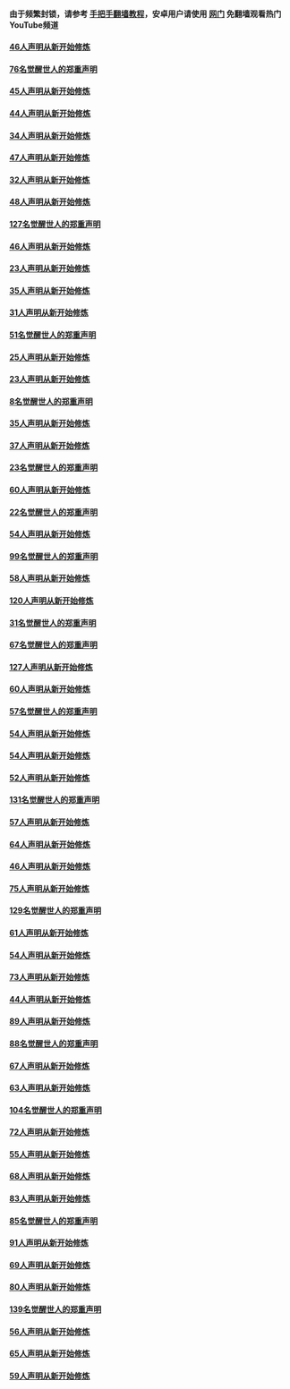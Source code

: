 #### 由于频繁封锁，请参考 [手把手翻墙教程](https://github.com/gfw-breaker/guides/wiki/)，安卓用户请使用 [网门](https://github.com/gfw-breaker/nogfw/blob/master/dl.md?t=03020400) 免翻墙观看热门YouTube频道 

#### [46人声明从新开始修炼](../pages/91/421454.md?t=03020400) 

#### [76名觉醒世人的郑重声明](../pages/91/421453.md?t=03020400) 

#### [45人声明从新开始修炼](../pages/91/421452.md?t=03020400) 

#### [44人声明从新开始修炼](../pages/91/421422.md?t=03020400) 

#### [34人声明从新开始修炼](../pages/91/421322.md?t=03020400) 

#### [47人声明从新开始修炼](../pages/91/421264.md?t=03020400) 

#### [32人声明从新开始修炼](../pages/91/421225.md?t=03020400) 

#### [48人声明从新开始修炼](../pages/91/421202.md?t=03020400) 

#### [127名觉醒世人的郑重声明](../pages/91/421224.md?t=03020400) 

#### [46人声明从新开始修炼](../pages/91/421203.md?t=03020400) 

#### [23人声明从新开始修炼](../pages/91/421138.md?t=03020400) 

#### [35人声明从新开始修炼](../pages/91/421122.md?t=03020400) 

#### [31人声明从新开始修炼](../pages/91/421081.md?t=03020400) 

#### [51名觉醒世人的郑重声明](../pages/91/421080.md?t=03020400) 

#### [25人声明从新开始修炼](../pages/91/421020.md?t=03020400) 

#### [23人声明从新开始修炼](../pages/91/420884.md?t=03020400) 

#### [8名觉醒世人的郑重声明](../pages/91/420883.md?t=03020400) 

#### [35人声明从新开始修炼](../pages/91/420809.md?t=03020400) 

#### [37人声明从新开始修炼](../pages/91/420766.md?t=03020400) 

#### [23名觉醒世人的郑重声明](../pages/91/420765.md?t=03020400) 

#### [60人声明从新开始修炼](../pages/91/420727.md?t=03020400) 

#### [22名觉醒世人的郑重声明](../pages/91/420726.md?t=03020400) 

#### [54人声明从新开始修炼](../pages/91/420529.md?t=03020400) 

#### [99名觉醒世人的郑重声明](../pages/91/420528.md?t=03020400) 

#### [58人声明从新开始修炼](../pages/91/420198.md?t=03020400) 

#### [120人声明从新开始修炼](../pages/91/420141.md?t=03020400) 

#### [31名觉醒世人的郑重声明](../pages/91/420197.md?t=03020400) 

#### [67名觉醒世人的郑重声明](../pages/91/420140.md?t=03020400) 

#### [127人声明从新开始修炼](../pages/91/420082.md?t=03020400) 

#### [60人声明从新开始修炼](../pages/91/420081.md?t=03020400) 

#### [57名觉醒世人的郑重声明](../pages/91/420080.md?t=03020400) 

#### [54人声明从新开始修炼](../pages/91/419533.md?t=03020400) 

#### [54人声明从新开始修炼](../pages/91/419532.md?t=03020400) 

#### [52人声明从新开始修炼](../pages/91/419531.md?t=03020400) 

#### [131名觉醒世人的郑重声明](../pages/91/419530.md?t=03020400) 

#### [57人声明从新开始修炼](../pages/91/419430.md?t=03020400) 

#### [64人声明从新开始修炼](../pages/91/419429.md?t=03020400) 

#### [46人声明从新开始修炼](../pages/91/419428.md?t=03020400) 

#### [75人声明从新开始修炼](../pages/91/419427.md?t=03020400) 

#### [129名觉醒世人的郑重声明](../pages/91/419426.md?t=03020400) 

#### [61人声明从新开始修炼](../pages/91/419198.md?t=03020400) 

#### [54人声明从新开始修炼](../pages/91/419197.md?t=03020400) 

#### [73人声明从新开始修炼](../pages/91/419196.md?t=03020400) 

#### [44人声明从新开始修炼](../pages/91/419075.md?t=03020400) 

#### [89人声明从新开始修炼](../pages/91/419074.md?t=03020400) 

#### [88名觉醒世人的郑重声明](../pages/91/419195.md?t=03020400) 

#### [67人声明从新开始修炼](../pages/91/419073.md?t=03020400) 

#### [63人声明从新开始修炼](../pages/91/419072.md?t=03020400) 

#### [104名觉醒世人的郑重声明](../pages/91/419071.md?t=03020400) 

#### [72人声明从新开始修炼](../pages/91/418902.md?t=03020400) 

#### [55人声明从新开始修炼](../pages/91/418901.md?t=03020400) 

#### [68人声明从新开始修炼](../pages/91/418900.md?t=03020400) 

#### [83人声明从新开始修炼](../pages/91/418757.md?t=03020400) 

#### [85名觉醒世人的郑重声明](../pages/91/418899.md?t=03020400) 

#### [91人声明从新开始修炼](../pages/91/418756.md?t=03020400) 

#### [69人声明从新开始修炼](../pages/91/418755.md?t=03020400) 

#### [80人声明从新开始修炼](../pages/91/418754.md?t=03020400) 

#### [139名觉醒世人的郑重声明](../pages/91/418753.md?t=03020400) 

#### [56人声明从新开始修炼](../pages/91/418594.md?t=03020400) 

#### [65人声明从新开始修炼](../pages/91/418593.md?t=03020400) 

#### [59人声明从新开始修炼](../pages/91/418592.md?t=03020400) 

